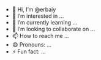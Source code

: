 - 👋 Hi, I’m @erbaiy
- 👀 I’m interested in ...
- 🌱 I’m currently learning ...
- 💞️ I’m looking to collaborate on ...
- 📫 How to reach me ...
- 😄 Pronouns: ...
- ⚡ Fun fact: ...

<!---
erbaiy/erbaiy is a ✨ special ✨ repository because its `README.md` (this file) appears on your GitHub profile.
You can click the Preview link to take a look at your changes.
--->
